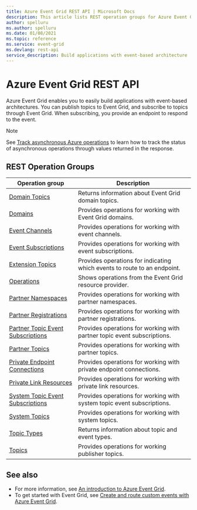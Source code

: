 ```yaml
---
title: Azure Event Grid REST API | Microsoft Docs
description: This article lists REST operation groups for Azure Event Grid. 
author: spelluru
ms.author: spelluru
ms.date: 01/08/2021
ms.topic: reference
ms.service: event-grid
ms.devlang: rest-api
service_description: Build applications with event-based architecture
---
```


# Azure Event Grid REST API

Azure Event Grid enables you to easily build applications with event-based architectures. You can publish topics to Event Grid, and subscribe to topics through Event Grid. When subscribing, you provide an endpoint to respond to the event. 

> [!NOTE]
> See [Track asynchronous Azure operations](https://docs.microsoft.com/azure/azure-resource-manager/management/async-operations) to learn how to track the status of asynchronous operations through values returned in the response. 

## REST Operation Groups 

| Operation group | Description                                                        |
|-----------------|--------------------------------------------------------------------|
| [Domain Topics](xref:management.azure.com.eventgrid.version2020-10-15-preview/domaintopics) | Returns information about Event Grid domain topics. |
| [Domains](xref:management.azure.com.eventgrid.version2020-10-15-preview.domains) | Provides operations for working with Event Grid domains. |
| [Event Channels](xref:management.azure.com.eventgrid.version2020-10-15-preview.eventchannels) | Provides operations for working with event channels. |
| [Event Subscriptions](xref:management.azure.com.eventgrid.version2020-10-15-preview.eventsubscriptions) | Provides operations for working with event subscriptions. |
| [Extension Topics](xref:management.azure.com.eventgrid.version2020-10-15-preview.extensiontopics) | Provides operations for indicating which events to route to an endpoint. |
| [Operations](xref:management.azure.com.eventgrid.version2020-10-15-preview.operations) | Shows operations from the Event Grid resource provider. |
| [Partner Namespaces](xref:management.azure.com.eventgrid.version2020-10-15-preview.partnernamespaces) | Provides operations for working with partner namespaces. |
| [Partner Registrations](xref:management.azure.com.eventgrid.version2020-10-15-preview.partnerregistrations) | Provides operations for working with partner registrations. |
| [Partner Topic Event Subscriptions](xref:management.azure.com.eventgrid.version2020-10-15-preview.partnertopiceventsubscriptions) | Provides operations for working with partner topic event subscriptions. |
| [Partner Topics](xref:management.azure.com.eventgrid.version2020-10-15-preview.partnertopics) | Provides operations for working with partner topics. |
| [Private Endpoint Connections](xref:management.azure.com.eventgrid.version2020-10-15-preview.privateendpointconnections) | Provides operations for working with private endpoint connections. |
| [Private Link Resources](xref:management.azure.com.eventgrid.version2020-10-15-preview.privatelinkresources) | Provides operations for working with private link resources. |
| [System Topic Event Subscriptions](xref:management.azure.com.eventgrid.version2020-10-15-preview.systemtopiceventsubscriptions) | Provides operations for working with system topic event subscriptions. |
| [System Topics](xref:management.azure.com.eventgrid.version2020-10-15-preview.systemtopics) | Provides operations for working with system topics. |
| [Topic Types](xref:management.azure.com.eventgrid.version2020-10-15-preview.topictypes) | Returns information about topic and event types. |
| [Topics](xref:management.azure.com.eventgrid.version2020-10-15-preview.topics) | Provides operations for working publisher topics. |

## See also

- For more information, see [An introduction to Azure Event Grid](https://docs.microsoft.com/azure/event-grid/overview).
- To get started with Event Grid, see [Create and route custom events with Azure Event Grid](https://docs.microsoft.com/azure/event-grid/custom-event-quickstart).
